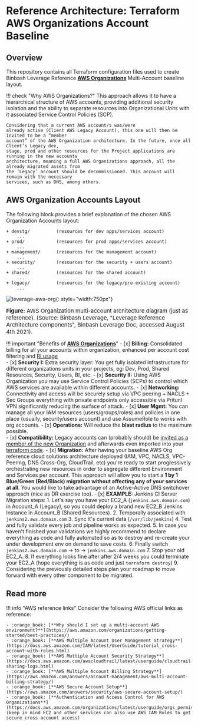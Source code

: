 # Reference Architecture: Terraform AWS Organizations Account Baseline

## Overview
This repository contains all Terraform configuration files used to create Binbash Leverage Reference 
[**AWS Organizations**](https://aws.amazon.com/organizations/) Multi-Account baseline layout.

!!! check "Why AWS Organizations?"
    This approach allows it to have a hierarchical structure of AWS accounts, providing additional
    security isolation and the ability to separate resources into Organizational Units with it
    associated Service Control Policies (SCP). 
    
    Considering that a current AWS account/s was/were 
    already active (Client AWS Legacy Account), this one will then be invited to be a “member 
    account” of the AWS Organization architecture. In the future, once all Client’s Legacy dev, 
    stage, prod and other resources for the Project applications are running in the new accounts 
    architecture, meaning a full AWS Organizations approach, all the already migrated assets from 
    the ‘Legacy’ account should be decommissioned. This account will remain with the necessary 
    services, such as DNS, among others. 

## AWS Organization Accounts Layout
The following block provides a brief explanation of the chosen AWS Organization Accounts layout:
```
+ devstg/          (resources for dev apps/services account)
    ...
+ prod/            (resources for prod apps/services account)
    ...
+ management/      (resources for the management account)
    ...
+ security/        (resources for the security + users account)
    ...
+ shared/          (resources for the shared account)
    ...
+ legacy/          (resources for the legacy/pre-existing account)
    ...
```

![leverage-aws-org](../../assets/images/diagrams/aws-organizations.png "Leverage"){: style="width:750px"}
<figcaption style="font-size:15px">
<b>Figure:</b> AWS Organization multi-account architecture diagram (just as reference).
(Source: Binbash Leverage,
"Leverage Reference Architecture components",
Binbash Leverage Doc, accessed August 4th 2021).
</figcaption>

!!! important "Benefits of [**AWS Organizations**](https://aws.amazon.com/organizations/)"
    - [x] **Billing:** Consolidated billing for all your accounts within organization, enhanced per account cost 
    filtering and [RI usage](https://aws.amazon.com/about-aws/whats-new/2019/07/amazon-ec2-on-demand-capacity-reservations-shared-across-multiple-aws-accounts/)  
    - [x] **Security I:** Extra security layer: You get fully isolated infrastructure for different organizations 
    units in your projects, eg: Dev, Prod, Shared Resources, Security, Users, BI, etc.
    - [x] **Security II:** Using AWS Organization you may use Service Control Policies (SCPs) to control which 
    AWS services are available within different accounts.
    - [x] **Networking:** Connectivity and access will be securely setup via VPC peering + NACLS + Sec Groups
     everything with private endpoints only accessible vía Pritunl VPN significantly reducing the surface of attack.
    - [x] **User Mgmt:** You can manage all your IAM resources (users/groups/roles) and policies in one 
    place (usually, security/users account) and use AssumeRole to works with org accounts.
    - [x] **Operations:** Will reduce the **blast radius** to the maximum possible.   
    - [x] **Compatibility:** Legacy accounts can (probably should) be [invited 
         as a member of the new Organization](https://docs.aws.amazon.com/organizations/latest/userguide/orgs_manage_accounts_invites.html)
          and afterwards even imported into your [terraform code](https://www.terraform.io/docs/providers/aws/r/organizations_account.html#import).
    - [x] **Migration:** After having your baseline AWS Org reference cloud solutions architecture deployed
        (IAM, VPC, NACLS, VPC-Peering, DNS Cross-Org,
        CloudTrail, etc) you're ready to start progressively orchestrating new resources in order to segregate different
        Environment and Services per account.
        This approach will allow you to start a **1 by 1 Blue/Green (Red/Black) migration without affecting any of your 
        services at all**. You would like to take advantage of an Active-Active DNS switchover approach (nice as DR exercise too). 
        - [x] **EXAMPLE:** Jenkins CI Server Migration steps:
              1. Let's say you have your EC2_A (`jenkins.aws.domain.com`) in Account_A (Legacy), so you could deploy a 
                brand new EC2_B Jenkins Instance in Account_B (Shared Resources).
              2. Temporally associated with `jenkins2.aws.domain.com`
              3. Sync it's current data (`/var/lib/jenkins`)
              4. Test and fully validate every job and pipeline works as expected.
              5. In case you haven't finished your validations we highly recommend to declare everything as code and 
                fully automated so as to destroy and re-create your under development env on demand to save costs.
              6. Finally switch `jenkins2.aws.domain.com` -> to -> `jenkins.aws.domain.com`
              7. Stop your old EC2_A.
              8. If everything looks fine after after 2/4 weeks you could terminate your EC2_A (hope everything is as 
                code and just `terraform destroy`)
              9. Considering the previously detailed steps plan your roadmap to move forward with every other component
                to be migrated.

## Read more

!!! info "AWS reference links"
    Consider the following AWS official links as reference:
        
    - :orange_book: [**Why should I set up a multi-account AWS environment?**](https://aws.amazon.com/organizations/getting-started/best-practices/)       
    - :orange_book: [**AWS Multiple Account User Management Strategy**](https://docs.aws.amazon.com/IAM/latest/UserGuide/tutorial_cross-account-with-roles.html)
    - :orange_book: [**AWS Muttiple Account Security Strategy**](https://docs.aws.amazon.com/awscloudtrail/latest/userguide/cloudtrail-sharing-logs.html)
    - :orange_book: [**AWS Multiple Account Billing Strategy**](https://aws.amazon.com/answers/account-management/aws-multi-account-billing-strategy/)
    - :orange_book: [**AWS Secure Account Setup**](https://aws.amazon.com/answers/security/aws-secure-account-setup/)
    - :orange_book: [**Authentication and Access Control for AWS Organizations**](https://docs.aws.amazon.com/organizations/latest/userguide/orgs_permissions.html) (keep in mind EC2 and other services can also use AWS IAM Roles to get secure cross-account access)